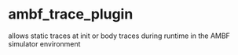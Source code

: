 # ambf_trace_plugin
allows static traces at init or body traces during runtime in the AMBF simulator environment
